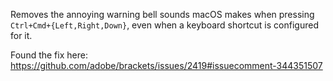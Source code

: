 Removes the annoying warning bell sounds macOS makes when pressing `Ctrl+Cmd+{Left,Right,Down}`, even when a keyboard shortcut is configured for it.

Found the fix here: https://github.com/adobe/brackets/issues/2419#issuecomment-344351507
